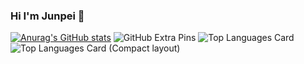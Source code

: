 ### Hi I'm Junpei 👋
[![Anurag's GitHub stats](https://github-readme-stats.vercel.app/api?username=anuraghazra)](https://github.com/anuraghazra/github-readme-stats)
![GitHub Extra Pins](https://github-readme-stats.vercel.app/api/pin/?username=pesso-yampee&repo=homebridge-switchbot-for-mac)
![Top Languages Card](https://github-readme-stats.vercel.app/api/top-langs/?username=pesso-yampee)
![Top Languages Card (Compact layout)](https://github-readme-stats.vercel.app/api/top-langs/?username=pesso-yampee&layout=compact)
<!--
**pesso-yampee/pesso-yampee** is a ✨ _special_ ✨ repository because its `README.md` (this file) appears on your GitHub profile.

Here are some ideas to get you started:

- 🔭 I’m currently working on ...
- 🌱 I’m currently learning ...
- 👯 I’m looking to collaborate on ...
- 🤔 I’m looking for help with ...
- 💬 Ask me about ...
- 📫 How to reach me: ...
- 😄 Pronouns: ...
- ⚡ Fun fact: ...
-->

